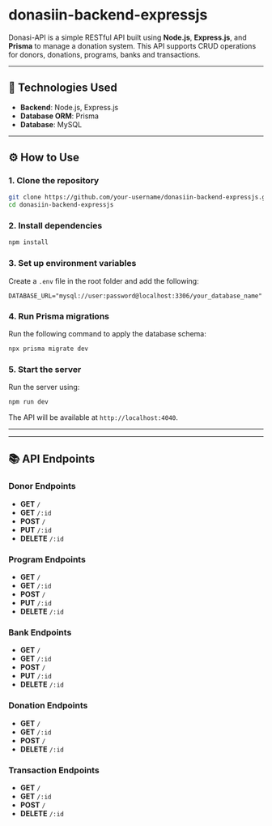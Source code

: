 # donasiin-backend-expressjs

Donasi-API is a simple RESTful API built using **Node.js**, **Express.js**, and **Prisma** to manage a donation system. This API supports CRUD operations for donors, donations, programs, banks and transactions.

---

## 🚀 Technologies Used
- **Backend**: Node.js, Express.js
- **Database ORM**: Prisma
- **Database**: MySQL

---

## ⚙️ How to Use

### **1. Clone the repository**
```bash
git clone https://github.com/your-username/donasiin-backend-expressjs.git
cd donasiin-backend-expressjs
```

### **2. Install dependencies**
```bash
npm install
```

### **3. Set up environment variables**
Create a `.env` file in the root folder and add the following:
```env
DATABASE_URL="mysql://user:password@localhost:3306/your_database_name"
```

### **4. Run Prisma migrations**
Run the following command to apply the database schema:
```bash
npx prisma migrate dev
```

### **5. Start the server**
Run the server using:
```bash
npm run dev
```
The API will be available at `http://localhost:4040`.

---


---

## 📚 API Endpoints

### Donor Endpoints
- **GET** `/`
- **GET** `/:id`
- **POST** `/`
- **PUT** `/:id`
- **DELETE** `/:id`

### Program Endpoints
- **GET** `/`
- **GET** `/:id`
- **POST** `/`
- **PUT** `/:id`
- **DELETE** `/:id`

### Bank Endpoints
- **GET** `/`
- **GET** `/:id`
- **POST** `/`
- **PUT** `/:id`
- **DELETE** `/:id`

### Donation Endpoints
- **GET** `/`
- **GET** `/:id`
- **POST** `/`
- **DELETE** `/:id`

### Transaction Endpoints
- **GET** `/`
- **GET** `/:id`
- **POST** `/`
- **DELETE** `/:id`